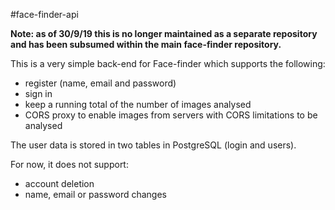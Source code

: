 #face-finder-api

**Note: as of 30/9/19 this is no longer maintained as a separate repository
and has been subsumed within the main face-finder repository.**

This is a very simple back-end for Face-finder which supports the following:
 - register (name, email and password)
 - sign in
 - keep a running total of the number of images analysed
 - CORS proxy to enable images from servers with CORS limitations to be analysed

The user data is stored in two tables in PostgreSQL (login and users).

For now, it does not support:
 - account deletion
 - name, email or password changes
